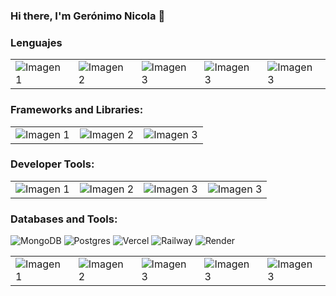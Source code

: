 ### Hi there, I'm Gerónimo Nicola 👋

### Lenguajes

<table style="border: none;">
  <tr>
    <td> 
      <img style="border: none; "src="https://img.shields.io/badge/HTML5-E34F26?style=for-the-badge&logo=html5&logoColor=white" alt="Imagen 1"></td>
    <td>
      <img style="border: none;" src="https://img.shields.io/badge/CSS3-1572B6?style=for-the-badge&logo=css3&logoColor=white" alt="Imagen 2">
    </td>
    <td>
      <img style="border: none;" src="https://img.shields.io/badge/JavaScript-323330?style=for-the-badge&logo=javascript&logoColor=F7DF1E" alt="Imagen 3">
    </td>
    <td>
     <img style="border: none;" src="https://camo.githubusercontent.com/4ed1fe3ec872f44fe743932bcf4eb6d18ad8568e8d6d19e16d8d96864f6acd33/68747470733a2f2f637573746f6d2d69636f6e2d6261646765732e64656d6f6c61622e636f6d2f62616467652f53514c2d3032354538432e7376673f6c6f676f3d6461746162617365266c6f676f436f6c6f723d7768697465" alt="Imagen 3">
      </td>
       <td>
     <img style="border: none;" src="https://img.shields.io/badge/Pug-E3C29B?style=for-the-badge&logo=pug&logoColor=black" alt="Imagen 3">
      </td>
    
  </tr>
</table>

### Frameworks and Libraries:
<table style="border: none;">
  <tr>
    <td> 
      <img style="border: none; "src="https://img.shields.io/badge/React-20232A?style=for-the-badge&logo=react&logoColor=61DAFB" alt="Imagen 1"></td>
    <td>
      <img style="border: none;" src="https://img.shields.io/badge/Bootstrap-563D7C?style=for-the-badge&logo=bootstrap&logoColor=white" alt="Imagen 2">
    </td>
    <td>
      <img style="border: none;" src="https://img.shields.io/badge/Express%20js-000000?style=for-the-badge&logo=express&logoColor=white" alt="Imagen 3">
    </td>    
  </tr>
</table>



### Developer Tools:
<table style="border: none;">
  <tr>
    <td> 
      <img style="border: none; "src="https://img.shields.io/badge/Postman-FF6C37?style=for-the-badge&logo=Postman&logoColor=white" alt="Imagen 1"></td>
    <td>
      <img style="border: none;" src="https://img.shields.io/badge/VSCode-0078D4?style=for-the-badge&logo=visual%20studio%20code&logoColor=white" alt="Imagen 2">
    </td>
    <td>
      <img style="border: none;" src="https://img.shields.io/badge/Vite-B73BFE?style=for-the-badge&logo=vite&logoColor=FFD62E" alt="Imagen 3">
    </td>
    <td>
     <img style="border: none;" src="https://img.shields.io/badge/Trello-0052CC?style=for-the-badge&logo=trello&logoColor=white" alt="Imagen 3">
      </td>
    
  </tr>
</table>

### Databases and Tools:

![MongoDB](https://img.shields.io/badge/MongoDB-%234ea94b.svg?style=for-the-badge&logo=mongodb&logoColor=white)
![Postgres](https://img.shields.io/badge/postgres-%23316192.svg?style=for-the-badge&logo=postgresql&logoColor=white)
![Vercel](https://img.shields.io/badge/vercel-%23000000.svg?style=for-the-badge&logo=vercel&logoColor=white)
![Railway](https://img.shields.io/badge/Railway-131415?style=for-the-badge&logo=railway&logoColor=white)
![Render](https://img.shields.io/badge/Render-%46E3B7.svg?style=for-the-badge&logo=render&logoColor=white)

<table style="border: none;">
  <tr>
    <td> 
      <img style="border: none; "src="https://img.shields.io/badge/MongoDB-4EA94B?style=for-the-badge&logo=mongodb&logoColor=white" alt="Imagen 1"></td>
    <td>
      <img style="border: none;" src="https://img.shields.io/badge/PostgreSQL-316192?style=for-the-badge&logo=postgresql&logoColor=white" alt="Imagen 2">
    </td>
    <td>
      <img style="border: none;" src="https://img.shields.io/badge/Vercel-000000?style=for-the-badge&logo=vercel&logoColor=white" alt="Imagen 3">
    </td>
    <td>
     <img style="border: none;" src="" alt="Imagen 3">
      </td>
       <td>
     <img style="border: none;" src="https://img.shields.io/badge/Render-46E3B7?style=for-the-badge&logo=render&logoColor=white" alt="Imagen 3">
      </td>
    
  </tr>
</table>



<!--
**gero16/gero16** is a ✨ _special_ ✨ repository because its `README.md` (this file) appears on your GitHub profile.

Here are some ideas to get you started:

- 🔭 I’m currently working on ...
- 🌱 I’m currently learning ...
- 👯 I’m looking to collaborate on ...
- 🤔 I’m looking for help with ...
- 💬 Ask me about ...
- 📫 How to reach me: ...
- 😄 Pronouns: ...
- ⚡ Fun fact: ...
-->
